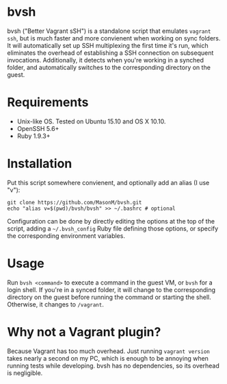 # bvsh

bvsh ("Better Vagrant sSH") is a standalone script that emulates `vagrant ssh`, but is much faster
and more convienent when working on sync folders. It will automatically set up SSH multiplexing the
first time it's run, which eliminates the overhead of establishing a SSH connection on subsequent
invocations. Additionally, it detects when you're working in a synched folder, and automatically
switches to the corresponding directory on the guest.

# Requirements

* Unix-like OS. Tested on Ubuntu 15.10 and OS X 10.10.
* OpenSSH 5.6+
* Ruby 1.9.3+

# Installation

Put this script somewhere convienent, and optionally add an alias (I use "v"):
```
git clone https://github.com/MasonM/bvsh.git
echo "alias v=$(pwd)/bvsh/bvsh" >> ~/.bashrc # optional
```

Configuration can be done by directly editing the options at the top of the script, adding a
`~/.bvsh_config` Ruby file defining those options, or specify the corresponding environment
variables.

# Usage

Run `bvsh <command>` to execute a command in the guest VM, or `bvsh` for a login shell. If
you're in a synced folder, it will change to the corresponding directory on the guest before running
the command or starting the shell. Otherwise, it changes to `/vagrant`.

# Why not a Vagrant plugin?

Because Vagrant has too much overhead. Just running `vagrant version` takes nearly a second on my
PC, which is enough to be annoying when running tests while developing. bvsh has no dependencies, so
its overhead is negligible. 
